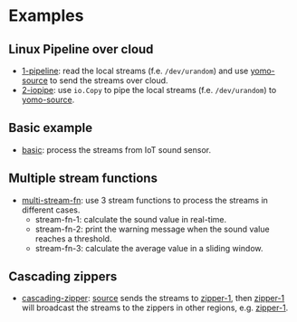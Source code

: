 # Examples

## Linux Pipeline over cloud

- [1-pipeline](https://github.com/yomorun/yomo/tree/master/example/1-pipeline): read the local streams (f.e. `/dev/urandom`) and use [yomo-source](https://docs.yomo.run/source) to send the streams over cloud.
- [2-iopipe](https://github.com/yomorun/yomo/tree/master/example/2-iopipe): use `io.Copy` to pipe the local streams (f.e. `/dev/urandom`) to [yomo-source](https://docs.yomo.run/source).

## Basic example

- [basic](https://github.com/yomorun/yomo/tree/master/example/basic): process the streams from IoT sound sensor.

## Multiple stream functions

- [multi-stream-fn](https://github.com/yomorun/yomo/tree/master/example/multi-stream-fn): use 3 stream functions to process the streams in different cases.
  - stream-fn-1: calculate the sound value in real-time.
  - stream-fn-2: print the warning message when the sound value reaches a threshold.
  - stream-fn-3: calculate the average value in a sliding window.

## Cascading zippers

- [cascading-zipper](https://github.com/yomorun/yomo/tree/master/example/multi-zipper): [source](https://docs.yomo.run/source) sends the streams to [zipper-1](https://docs.yomo.run/zipper), then [zipper-1](https://docs.yomo.run/zipper) will broadcast the streams to the zippers in other regions, e.g. [zipper-1](https://docs.yomo.run/zipper).
